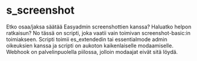 # s_screenshot
Etko osaa/jaksa säätää Easyadmin screenshottien kanssa? Haluatko helpon ratkaisun? No tässä on scripti, joka vaatii vain toimivan screenshot-basic:in toimiakseen. Scripti toimii es_extendedin tai essentialmode admin oikeuksien kanssa ja scripti on aukoton kaikenlaiselle modaamiselle. Webhook on palvelinpuolella piilossa, jolloin modaajat eivät sitä löydä.

